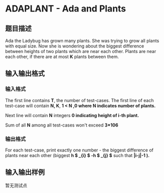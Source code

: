 # ADAPLANT - Ada and Plants

## 题目描述

Ada the Ladybug has grown many plants. She was trying to grow all plants with equal size. Now she is wondering about the biggest difference between heights of two plants which are near each other. Plants are near each other, if there are at most **K** plants between them.

## 输入输出格式

### 输入格式

The first line contains **T**, the number of test-cases. The first line of each test-case will contain **N, K**, **1 < N ,**0 where **N** indicates number of plants.****

Next line will contain **N** integers **0 indicating height of i-th plant.**

Sum of all **N** among all test-cases won't exceed **3\*106**

### 输出格式

For each test-case, print exactly one number - the biggest difference of plants near each other (biggest **h $ _{i} $ -h $ _{j} $** such that **|i-j|-1 ).**

## 输入输出样例

暂无测试点

